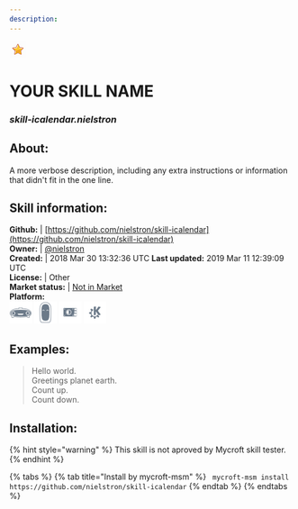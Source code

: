 ```yaml
---
description: 
---
```


![](../.gitbook/assets/star.png)  
# YOUR SKILL NAME  
### _skill-icalendar.nielstron_  
## About:  
A more verbose description, including any extra instructions or
information that didn't fit in the one line.

## Skill information:  
**Github:** | [https://github.com/nielstron/skill-icalendar](https://github.com/nielstron/skill-icalendar)  
**Owner:** | [@nielstron](https://github.com/nielstron)  
**Created:** | 2018 Mar 30 13:32:36 UTC  **Last updated:** 2019 Mar 11 12:39:09 UTC  
**License:** | Other  
**Market status:** | [Not in Market](https://market.mycroft.ai/skill/)  
**Platform:**  
 ![Mark I](../.gitbook/assets/mark-1-icon.png)  ![Mark II](../.gitbook/assets/mark-2-icon.png)  ![Picroft](../.gitbook/assets/picroft-icon.png)  ![plasmoid](../.gitbook/assets/kde.png)   
## Examples:  
> Hello world.  
> Greetings planet earth.  
> Count up.  
> Count down.  
  
## Installation:  
{% hint style="warning" %}
This skill is not aproved by Mycroft skill tester.
{% endhint %}
    
{% tabs %}
{% tab title="Install by mycroft-msm" %}
``` mycroft-msm install https://github.com/nielstron/skill-icalendar```
{% endtab %}
  {% endtabs %}
  